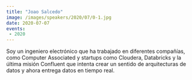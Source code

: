 ```yaml
---
title: "Joao Salcedo"
image: /images/speakers/2020/07/0-1.jpg
date: 2020-07-07
events:
 - 2020
---
```


Soy un ingeniero electrónico que ha trabajado en diferentes compañías, como Computer Associated y startups como Cloudera, Databricks y la última misión Confluent que intenta crear un sentido de arquitecturas de datos y ahora entrega datos en tiempo real.